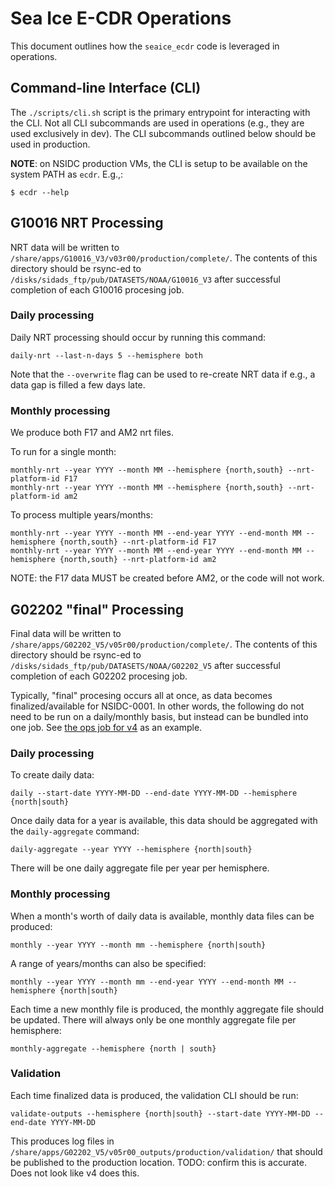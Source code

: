 # Sea Ice E-CDR Operations

This document outlines how the `seaice_ecdr` code is leveraged in operations.


## Command-line Interface (CLI)

The `./scripts/cli.sh` script is the primary entrypoint for interacting with the
CLI. Not all CLI subcommands are used in operations (e.g., they are used
exclusively in dev). The CLI subcommands outlined below should be used in
production.

**NOTE**: on NSIDC production VMs, the CLI is setup to be available on the
system PATH as `ecdr`. E.g.,:

```
$ ecdr --help
```

## G10016 NRT Processing

NRT data will be written to
`/share/apps/G10016_V3/v03r00/production/complete/`. The contents of this
directory should be rsync-ed to `/disks/sidads_ftp/pub/DATASETS/NOAA/G10016_V3`
after successful completion of each G10016 procesing job.

###  Daily processing

Daily NRT processing should occur by running this command:

```
daily-nrt --last-n-days 5 --hemisphere both
```

Note that the `--overwrite` flag can be used to re-create NRT data if e.g., a
data gap is filled a few days late.

### Monthly processing

We produce both F17 and AM2 nrt files.

To run for a single month:
```
monthly-nrt --year YYYY --month MM --hemisphere {north,south} --nrt-platform-id F17
monthly-nrt --year YYYY --month MM --hemisphere {north,south} --nrt-platform-id am2
```

To process multiple years/months:

```
monthly-nrt --year YYYY --month MM --end-year YYYY --end-month MM --hemisphere {north,south} --nrt-platform-id F17
monthly-nrt --year YYYY --month MM --end-year YYYY --end-month MM --hemisphere {north,south} --nrt-platform-id am2
```

NOTE: the F17 data MUST be created before AM2, or the code will not work.


## G02202 "final" Processing

Final data will be written to
`/share/apps/G02202_V5/v05r00/production/complete/`. The contents of this
directory should be rsync-ed to `/disks/sidads_ftp/pub/DATASETS/NOAA/G02202_V5`
after successful completion of each G02202 procesing job.

Typically, "final" procesing occurs all at once, as data becomes
finalized/available for NSIDC-0001. In other words, the following do not need to
be run on a daily/monthly basis, but instead can be bundled into one job. See
[the ops job for
v4](https://ci.jenkins-ops-2022.apps.int.nsidc.org/job/G02202_Generate_Dataset_Production)
as an example.

### Daily processing

To create daily data:

```
daily --start-date YYYY-MM-DD --end-date YYYY-MM-DD --hemisphere {north|south}
```

Once daily data for a year is available, this data should be aggregated with the
`daily-aggregate` command:

```
daily-aggregate --year YYYY --hemisphere {north|south}
```

There will be one daily aggregate file per year per hemisphere.

### Monthly processing

When a month's worth of daily data is available, monthly data files can be produced:

```
monthly --year YYYY --month mm --hemisphere {north|south}
```

A range of years/months can also be specified:


```
monthly --year YYYY --month mm --end-year YYYY --end-month MM --hemisphere {north|south}
```

Each time a new monthly file is produced, the monthly aggregate file should be
updated. There will always only be one monthly aggregate file per hemisphere:

```
monthly-aggregate --hemisphere {north | south}
```

### Validation

Each time finalized data is produced, the validation CLI should be run:


```
validate-outputs --hemisphere {north|south} --start-date YYYY-MM-DD --end-date YYYY-MM-DD
```

This produces log files in
`/share/apps/G02202_V5/v05r00_outputs/production/validation/` that should be
published to the production location. TODO: confirm this is accurate. Does not
look like v4 does this.
